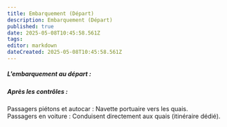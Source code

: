 ```yaml
---
title: Embarquement (Départ)
description: Embarquement (Départ)
published: true
date: 2025-05-08T10:45:58.561Z
tags: 
editor: markdown
dateCreated: 2025-05-08T10:45:58.561Z
---
```


##### **L'embarquement au départ :**

##### Après les contrôles :  
Passagers piétons et autocar : Navette portuaire vers les quais.  
Passagers en voiture : Conduisent directement aux quais \(itinéraire dédié\).

#####